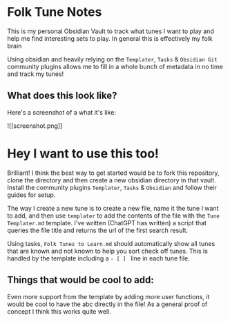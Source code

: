 # Folk Tune Notes

This is my personal Obsidian Vault to track what tunes I want to play and help me find interesting sets to play. In general this is effectively my folk brain 

Using obsidian and heavily relying on the `Templater`, `Tasks` & `Obsidian Git` community plugins allows me to fill in a whole bunch of metadata in no time and track my tunes!

## What does this look like?
Here's a screenshot of a what it's like:

![[screenshot.png]]

# Hey I want to use this too!
Brilliant! I think the best way to get started would be to fork this repository, clone the directory and then create a new obsidian directory in that vault. Install the community plugins `Templater`, `Tasks` & `Obsidian` and follow their guides for setup.

The way I create a new tune is to create a new file, name it the tune I want to add, and then use `templater` to add the contents of the file with the `Tune Templater.md` template. 
I've written (ChatGPT has written) a script that queries the file title and returns the url of the first search result.

Using tasks, `Folk Tunes to Learn.md` should automatically show all tunes that are known and not known to help you sort check off tunes. This is handled by the template including a `- [ ] ` line in each tune file.

## Things that would be cool to add:
Even more support from the template by adding more user functions, it would be cool to have the abc directly in the file!
As a general proof of concept I think this works quite well.

